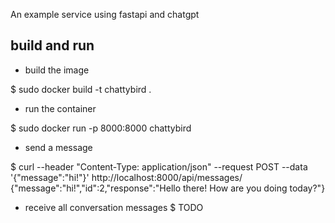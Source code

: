An example service using fastapi and chatgpt

## build and run

 - build the image

  $ sudo docker build -t chattybird .


 - run the container

  $ sudo docker run -p 8000:8000 chattybird


 - send a message 

$ curl --header "Content-Type: application/json"  --request POST   --data '{"message":"hi!"}'  http://localhost:8000/api/messages/
{"message":"hi!","id":2,"response":"Hello there! How are you doing today?"}
 
 - receive all conversation messages
  $ TODO
